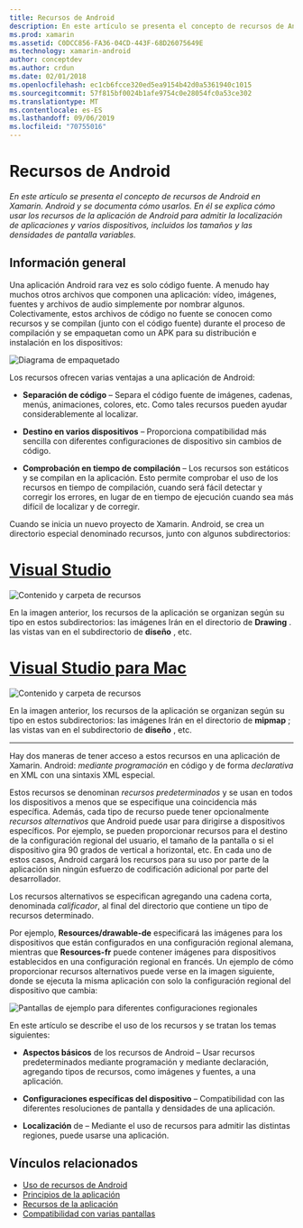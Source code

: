 ```yaml
---
title: Recursos de Android
description: En este artículo se presenta el concepto de recursos de Android en Xamarin. Android y se documenta cómo usarlos. En él se explica cómo usar los recursos de la aplicación de Android para admitir la localización de aplicaciones y varios dispositivos, incluidos los tamaños y las densidades de pantalla variables.
ms.prod: xamarin
ms.assetid: C0DCC856-FA36-04CD-443F-68D26075649E
ms.technology: xamarin-android
author: conceptdev
ms.author: crdun
ms.date: 02/01/2018
ms.openlocfilehash: ec1cb6fcce320ed5ea9154b42d0a5361940c1015
ms.sourcegitcommit: 57f815bf0024b1afe9754c0e28054fc0a53ce302
ms.translationtype: MT
ms.contentlocale: es-ES
ms.lasthandoff: 09/06/2019
ms.locfileid: "70755016"
---
```

# <a name="android-resources"></a>Recursos de Android

_En este artículo se presenta el concepto de recursos de Android en Xamarin. Android y se documenta cómo usarlos. En él se explica cómo usar los recursos de la aplicación de Android para admitir la localización de aplicaciones y varios dispositivos, incluidos los tamaños y las densidades de pantalla variables._

## <a name="overview"></a>Información general

Una aplicación Android rara vez es solo código fuente. A menudo hay muchos otros archivos que componen una aplicación: vídeo, imágenes, fuentes y archivos de audio simplemente por nombrar algunos. Colectivamente, estos archivos de código no fuente se conocen como recursos y se compilan (junto con el código fuente) durante el proceso de compilación y se empaquetan como un APK para su distribución e instalación en los dispositivos:

![Diagrama de empaquetado](images/packaging-diagram.png)

Los recursos ofrecen varias ventajas a una aplicación de Android:

- **Separación de código** &ndash; Separa el código fuente de imágenes, cadenas, menús, animaciones, colores, etc. Como tales recursos pueden ayudar considerablemente al localizar.

- **Destino en varios dispositivos** &ndash; Proporciona compatibilidad más sencilla con diferentes configuraciones de dispositivo sin cambios de código.

- **Comprobación en tiempo de compilación** &ndash; Los recursos son estáticos y se compilan en la aplicación. Esto permite comprobar el uso de los recursos en tiempo de compilación, cuando será fácil detectar y corregir los errores, en lugar de en tiempo de ejecución cuando sea más difícil de localizar y de corregir.

Cuando se inicia un nuevo proyecto de Xamarin. Android, se crea un directorio especial denominado recursos, junto con algunos subdirectorios:

# <a name="visual-studiotabwindows"></a>[Visual Studio](#tab/windows)

![Contenido y carpeta de recursos](images/resources-folder-vs.png)

En la imagen anterior, los recursos de la aplicación se organizan según su tipo en estos subdirectorios: las imágenes Irán en el directorio de **Drawing** . las vistas van en el subdirectorio de **diseño** , etc.

# <a name="visual-studio-for-mactabmacos"></a>[Visual Studio para Mac](#tab/macos)

![Contenido y carpeta de recursos](images/resources-folder-xs.png)

En la imagen anterior, los recursos de la aplicación se organizan según su tipo en estos subdirectorios: las imágenes Irán en el directorio de **mipmap** ; las vistas van en el subdirectorio de **diseño** , etc.

-----

Hay dos maneras de tener acceso a estos recursos en una aplicación de Xamarin. Android: *mediante programación* en código y de forma *declarativa* en XML con una sintaxis XML especial.

Estos recursos se denominan *recursos predeterminados* y se usan en todos los dispositivos a menos que se especifique una coincidencia más específica. Además, cada tipo de recurso puede tener opcionalmente *recursos alternativos* que Android puede usar para dirigirse a dispositivos específicos. Por ejemplo, se pueden proporcionar recursos para el destino de la configuración regional del usuario, el tamaño de la pantalla o si el dispositivo gira 90 grados de vertical a horizontal, etc. En cada uno de estos casos, Android cargará los recursos para su uso por parte de la aplicación sin ningún esfuerzo de codificación adicional por parte del desarrollador.

Los recursos alternativos se especifican agregando una cadena corta, denominada *calificador*, al final del directorio que contiene un tipo de recursos determinado.

Por ejemplo, **Resources/drawable-de** especificará las imágenes para los dispositivos que están configurados en una configuración regional alemana, mientras que **Resources-fr** puede contener imágenes para dispositivos establecidos en una configuración regional en francés. Un ejemplo de cómo proporcionar recursos alternativos puede verse en la imagen siguiente, donde se ejecuta la misma aplicación con solo la configuración regional del dispositivo que cambia:

![Pantallas de ejemplo para diferentes configuraciones regionales](images/localized-screenshots.png)

En este artículo se describe el uso de los recursos y se tratan los temas siguientes:

- **Aspectos básicos** de los recursos de Android &ndash; Usar recursos predeterminados mediante programación y mediante declaración, agregando tipos de recursos, como imágenes y fuentes, a una aplicación.

- **Configuraciones específicas del dispositivo** &ndash; Compatibilidad con las diferentes resoluciones de pantalla y densidades de una aplicación.

- **Localización** de &ndash; Mediante el uso de recursos para admitir las distintas regiones, puede usarse una aplicación.

## <a name="related-links"></a>Vínculos relacionados

- [Uso de recursos de Android](~/android/app-fundamentals/resources-in-android/android-assets.md)
- [Principios de la aplicación](https://developer.android.com/guide/topics/fundamentals.html)
- [Recursos de la aplicación](https://developer.android.com/guide/topics/resources/index.html)
- [Compatibilidad con varias pantallas](https://developer.android.com/guide/practices/screens_support.html)
